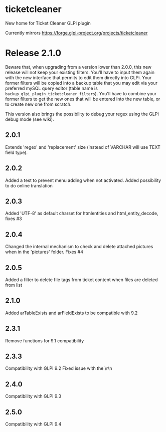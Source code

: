# ticketcleaner
New home for Ticket Cleaner GLPi plugin

Currently mirrors https://forge.glpi-project.org/projects/ticketcleaner


# Release 2.1.0
Beware that, when upgrading from a version lower than 2.0.0, this new release will not keep your existing filters. You'll have to input them again with the new interface that permits to edit them directly into GLPi.
Your former filters will be copied into a backup table that you may edit via your preferred mySQL query editor (table name is `backup_glpi_plugin_ticketcleaner_filters`).
You'll have to combine your former filters to get the new ones that will be entered into the new table, or to create new one from scratch.

This version also brings the possibility to debug your regex using the GLPi debug mode (see wiki).

## 2.0.1
Extends 'regex' and 'replacement' size (instead of VARCHAR will use TEXT field type).

## 2.0.2
Added a test to prevent menu adding when not activated.
Added possibility to do online translation

## 2.0.3
Added 'UTF-8' as default charset for htmlentities and html_entity_decode, fixes #3

## 2.0.4
Changed the internal mechanism to check and delete attached pictures when in the 'pictures' folder. Fixes #4

## 2.0.5
Added a filter to delete file tags from ticket content when files are deleted from list

## 2.1.0
Added arTableExists and arFieldExists to be compatible with 9.2

## 2.3.1
Remove functions for 9.1 compatibility

## 2.3.3
Compatibility with GLPI 9.2
Fixed issue with the \r\n

## 2.4.0
Compatibility with GLPI 9.3

## 2.5.0
Compatibility with GLPI 9.4
